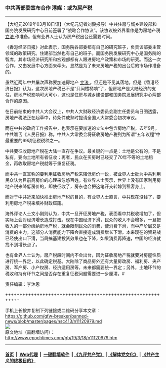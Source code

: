 ### 中共两部委宣布合作 港媒：或为房产税
------------------------

<p>
 【大纪元2019年03月18日讯】（大纪元记者刘毅报导）中共住房与城乡建设部和国务院发展研究中心日前签署了“战略合作协议”。该协议被外界看作是为房地产税
 <a href="http://www.epochtimes.com/gb/tag/%E7%AB%8B%E6%B3%95.html">
  立法
 </a>
 作准备。但有业界人士认为房产税出台还需要时间。
</p>
<p>
 《香港经济日报》对此表示，国务院各部委都有自己的研究班子，负责该部委主管领域的政策研究。住建部当然也有自己的班子。而国务院发展研究中心是国务院的智库，其市场经济研究所和宏观部都有人跟进房地产政策和市场的研究。而这一次合作，又由发展中心方面来牵头，显然是为了未来房地产税的出台后的市场作准备的。
</p>
<p>
 虽然近两年中共屡次声称要加速房地产
 <a href="http://www.epochtimes.com/gb/tag/%E7%AB%8B%E6%B3%95.html">
  立法
 </a>
 ，但还是不见其落地。但是《香港经济日报》认为，这次房地产税已不是“只闻楼梯响”了，但房地产是大陆经济的支柱，房地产税影响可大可小，这也是住房与城乡建设部和国务院发展研究中心两部合作的原因。
</p>
<p>
 在日前结束的中共人大会议上，中共人大财政经济委员会副主任委员乌日图透露，房地产税法正在起草中，待条件成熟时提请全国人大常委会初次审议。
</p>
<p>
 而在中共的政府工作报告中，也表示在要加速的立法中包含房地产税。去年9月，中共喉舌《人民日报》称，中共人大常委会将征收房地产税列为所谓“五年议程”中最重要的69项征税税种之一。
</p>
<p>
 中共要征收房地产税在大陆一直存在争议。最关键的一点是：土地是公有的，不是私有，要向土地所有者征收；再者，民众在买房时已经交了70年不等的土地租金，再收取房地产税就等于重复征税。
</p>
<p>
 而中共一直宣称的要利用征收房地产税来降低房价一说，被业界人士批为中共利用民众认为目前高房价的心理来忽悠百姓。有业界人士表示，世界上没有国家利用房地产税来降低房价的，即使征收了，房东也会把这笔开支转嫁到租客身上。
</p>
<p>
 而对于中共近来加快推出房地产税的目的，有业界人士直言，中共现在没钱了，要利用房地产税来填补财政窟窿。
</p>
<p>
 海外评论人士文小刚则认为，中共一旦开征房地产税，表面看中共税收增加了，但实际上会对经济增长造成打击。现在中国经济下滑，民众的收入不会增多，一旦把收入的一部分缴纳房地产税，就会限制民众的消费，使消费下滑，而中产阶层又是消费的主力，这部分人消费能力下降会直接造成消费增长下滑。本来现在的贸易战已经使出口下滑，当局搞基建投资效果也在下降，如果消费再降速，中国的经济就找不到增长点了。
</p>
<p>
 也有业界人士认为，房产税段时间内不会出台，因为征收房地产税就要对房屋性质进行统一界定，以此确定税基。大陆除了商品房外还有大量房改房、福利房、央产房、军产房、小产权房、经济适用房等，未来都需要统一界定；另外，土地环节的税收和持有环节之间是否存在重复征税问题需要进一步厘清。#
</p>
<p>
 责任编辑：李沐恩
</p>

+++++++++++++++++++++++++++++++++++++++++++++++++++++++++++<br/><br/>
手机上长按并复制下列链接或二维码分享本文章：<br/>
https://github.com/gfw-breaker/banned-news/blob/master/pages/nsc413/n11120979.md <br/>
<a href='https://github.com/gfw-breaker/banned-news/blob/master/pages/nsc413/n11120979.md'><img src='https://github.com/gfw-breaker/banned-news/blob/master/pages/nsc413/n11120979.md.png'/></a> <br/>
原文地址（需翻墙访问）：http://www.epochtimes.com/gb/19/3/18/n11120979.htm


------------------------
#### [首页](https://github.com/gfw-breaker/banned-news/blob/master/README.md) &nbsp;|&nbsp; [Web代理](https://github.com/labour-camp/helloworld) &nbsp;|&nbsp; [一键翻墙软件](https://github.com/gfw-breaker/nogfw/blob/master/README.md) &nbsp;| [《九评共产党》](https://github.com/gfw-breaker/9ping.md/blob/master/README.md#九评之一评共产党是什么) | [《解体党文化》](https://github.com/gfw-breaker/jtdwh.md/blob/master/README.md) | [《共产主义的终极目的》](https://github.com/gfw-breaker/gczydzjmd.md/blob/master/README.md)

